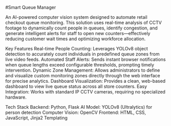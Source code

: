 #Smart Queue Manager

An AI-powered computer vision system designed to automate retail checkout queue monitoring. This solution uses real-time analysis of CCTV footage to dynamically count people in queues, identify congestion, and generate intelligent alerts for staff to open new counters—effectively reducing customer wait times and optimizing workforce allocation.

Key Features
Real-time People Counting: Leverages YOLOv8 object detection to accurately count individuals in predefined queue zones from live video feeds.
Automated Staff Alerts: Sends instant browser notifications when queue lengths exceed configurable thresholds, prompting timely intervention.
Dynamic Zone Management: Allows administrators to define and visualize custom monitoring zones directly through the web interface for precise analytics.
Dashboard Visualization: Provides a clean, web-based dashboard to view live queue status across all store counters.
Easy Integration: Works with standard IP CCTV cameras, requiring no specialized hardware.

Tech Stack
Backend: Python, Flask
AI Model: YOLOv8 (Ultralytics) for person detection
Computer Vision: OpenCV
Frontend: HTML, CSS, JavaScript, Jinja2 Templating

